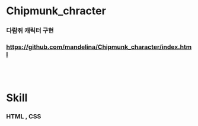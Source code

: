 # Chipmunk_chracter

### 다람쥐 캐릭터 구현
### https://github.com/mandelina/Chipmunk_character/index.html

<br>
<br>

# Skill
### HTML , CSS
